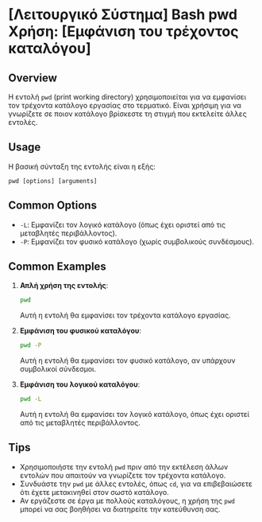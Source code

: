 # [Λειτουργικό Σύστημα] Bash pwd Χρήση: [Εμφάνιση του τρέχοντος καταλόγου]

## Overview
Η εντολή `pwd` (print working directory) χρησιμοποιείται για να εμφανίσει τον τρέχοντα κατάλογο εργασίας στο τερματικό. Είναι χρήσιμη για να γνωρίζετε σε ποιον κατάλογο βρίσκεστε τη στιγμή που εκτελείτε άλλες εντολές.

## Usage
Η βασική σύνταξη της εντολής είναι η εξής:

```
pwd [options] [arguments]
```

## Common Options
- `-L`: Εμφανίζει τον λογικό κατάλογο (όπως έχει οριστεί από τις μεταβλητές περιβάλλοντος).
- `-P`: Εμφανίζει τον φυσικό κατάλογο (χωρίς συμβολικούς συνδέσμους).

## Common Examples
1. **Απλή χρήση της εντολής**:
   ```bash
   pwd
   ```
   Αυτή η εντολή θα εμφανίσει τον τρέχοντα κατάλογο εργασίας.

2. **Εμφάνιση του φυσικού καταλόγου**:
   ```bash
   pwd -P
   ```
   Αυτή η εντολή θα εμφανίσει τον φυσικό κατάλογο, αν υπάρχουν συμβολικοί σύνδεσμοι.

3. **Εμφάνιση του λογικού καταλόγου**:
   ```bash
   pwd -L
   ```
   Αυτή η εντολή θα εμφανίσει τον λογικό κατάλογο, όπως έχει οριστεί από τις μεταβλητές περιβάλλοντος.

## Tips
- Χρησιμοποιήστε την εντολή `pwd` πριν από την εκτέλεση άλλων εντολών που απαιτούν να γνωρίζετε τον τρέχοντα κατάλογο.
- Συνδυάστε την `pwd` με άλλες εντολές, όπως `cd`, για να επιβεβαιώσετε ότι έχετε μετακινηθεί στον σωστό κατάλογο.
- Αν εργάζεστε σε έργα με πολλούς καταλόγους, η χρήση της `pwd` μπορεί να σας βοηθήσει να διατηρείτε την κατεύθυνση σας.